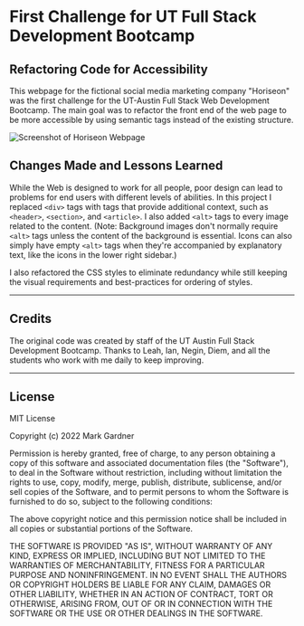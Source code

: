 # First Challenge for UT Full Stack Development Bootcamp

## Refactoring Code for Accessibility 

This webpage for the fictional social media marketing company "Horiseon" was the first challenge for the UT-Austin Full Stack Web Development Bootcamp. The main goal was to refactor the front end of the web page to be more accessible by using semantic tags instead of the existing structure. 

![Screenshot of Horiseon Webpage](./assets/images/Horiseon%20Project%20for%20UTA%20Bootcamp.png)



## Changes Made and Lessons Learned

While the Web is designed to work for all people, poor design can lead to problems for end users with different levels of abilities. In this project I replaced `<div>` tags with tags that provide additional context, such as `<header>`, `<section>`, and `<article>`. I also added `<alt>` tags to every image related to the content. (Note: Background images don't normally require `<alt>` tags unless the content of the background is essential. Icons can also simply have empty `<alt>` tags when they're accompanied by explanatory text, like the icons in the lower right sidebar.)

I also refactored the CSS styles to eliminate redundancy while still keeping the visual requirements and best-practices for ordering of styles.

___


## Credits

The original code was created by staff of the UT Austin Full Stack Development Bootcamp. Thanks to Leah, Ian, Negin, Diem, and all the students who work with me daily to keep improving. 

___


## License

MIT License

Copyright (c) 2022 Mark Gardner

Permission is hereby granted, free of charge, to any person obtaining a copy
of this software and associated documentation files (the "Software"), to deal
in the Software without restriction, including without limitation the rights
to use, copy, modify, merge, publish, distribute, sublicense, and/or sell
copies of the Software, and to permit persons to whom the Software is
furnished to do so, subject to the following conditions:

The above copyright notice and this permission notice shall be included in all
copies or substantial portions of the Software.

THE SOFTWARE IS PROVIDED "AS IS", WITHOUT WARRANTY OF ANY KIND, EXPRESS OR
IMPLIED, INCLUDING BUT NOT LIMITED TO THE WARRANTIES OF MERCHANTABILITY,
FITNESS FOR A PARTICULAR PURPOSE AND NONINFRINGEMENT. IN NO EVENT SHALL THE
AUTHORS OR COPYRIGHT HOLDERS BE LIABLE FOR ANY CLAIM, DAMAGES OR OTHER
LIABILITY, WHETHER IN AN ACTION OF CONTRACT, TORT OR OTHERWISE, ARISING FROM,
OUT OF OR IN CONNECTION WITH THE SOFTWARE OR THE USE OR OTHER DEALINGS IN THE
SOFTWARE.
